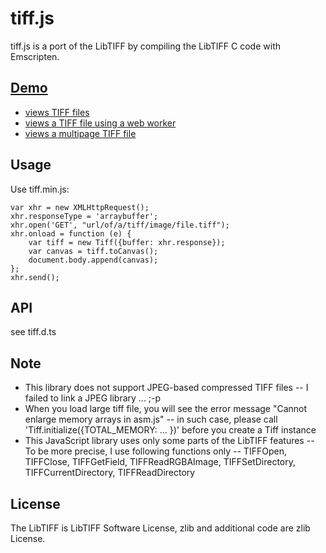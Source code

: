 # tiff.js
tiff.js is a port of the LibTIFF by compiling the LibTIFF C code with Emscripten.

## [Demo](http://seikichi.github.io/tiff.js/)
- [views TIFF files](http://seikichi.github.io/tiff.js/basic.html)
- [views a TIFF file using a web worker](http://seikichi.github.io/tiff.js/worker.html)
- [views a multipage TIFF file](http://seikichi.github.io/tiff.js/multipage.html)

## Usage
Use tiff.min.js:

    var xhr = new XMLHttpRequest();
    xhr.responseType = 'arraybuffer';
    xhr.open('GET', "url/of/a/tiff/image/file.tiff");
    xhr.onload = function (e) {
        var tiff = new Tiff({buffer: xhr.response});
        var canvas = tiff.toCanvas();
        document.body.append(canvas);
    };
    xhr.send();

## API
see tiff.d.ts

## Note
- This library does not support JPEG-based compressed TIFF files
-- I failed to link a JPEG library ... ;-p
- When you load large tiff file, you will see the error message "Cannot enlarge memory arrays in asm.js"
-- in such case, please call 'Tiff.initialize({TOTAL_MEMORY: ... })' before you create a Tiff instance
- This JavaScript library uses only some parts of the LibTIFF features
-- To be more precise, I use following functions only
-- TIFFOpen, TIFFClose, TIFFGetField, TIFFReadRGBAImage, TIFFSetDirectory, TIFFCurrentDirectory, TIFFReadDirectory
    
## License
The LibTIFF is LibTIFF Software License, zlib and additional code are zlib License.
